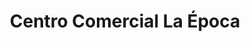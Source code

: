 ---
title: "Centro Comercial La Época"
url: /la-habana/centro-comercial-la-epoca/
shop: supermercado
---